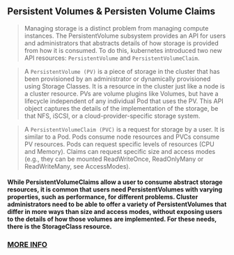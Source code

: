 ## Persistent Volumes & Persisten Volume Claims 

> Managing storage is a distinct problem from managing compute instances. The PersistentVolume subsystem provides an API for users and administrators that abstracts details of how storage is provided from how it is consumed. To do this, kubernetes introduced two new API resources: `PersistentVolume` and `PersistentVolumeClaim`.

> A `PersistentVolume (PV)` is a piece of storage in the cluster that has been provisioned by an administrator or dynamically provisioned using Storage Classes. It is a resource in the cluster just like a node is a cluster resource. PVs are volume plugins like Volumes, but have a lifecycle independent of any individual Pod that uses the PV. This API object captures the details of the implementation of the storage, be that NFS, iSCSI, or a cloud-provider-specific storage system.

> A `PersistentVolumeClaim (PVC)` is a request for storage by a user. It is similar to a Pod. Pods consume node resources and PVCs consume PV resources. Pods can request specific levels of resources (CPU and Memory). Claims can request specific size and access modes (e.g., they can be mounted ReadWriteOnce, ReadOnlyMany or ReadWriteMany, see AccessModes).


#### While PersistentVolumeClaims allow a user to consume abstract storage resources, it is common that users need PersistentVolumes with varying properties, such as performance, for different problems. Cluster administrators need to be able to offer a variety of PersistentVolumes that differ in more ways than size and access modes, without exposing users to the details of how those volumes are implemented. For these needs, there is the StorageClass resource.

### [MORE INFO](https://kubernetes.io/docs/concepts/storage/persistent-volumes/)
